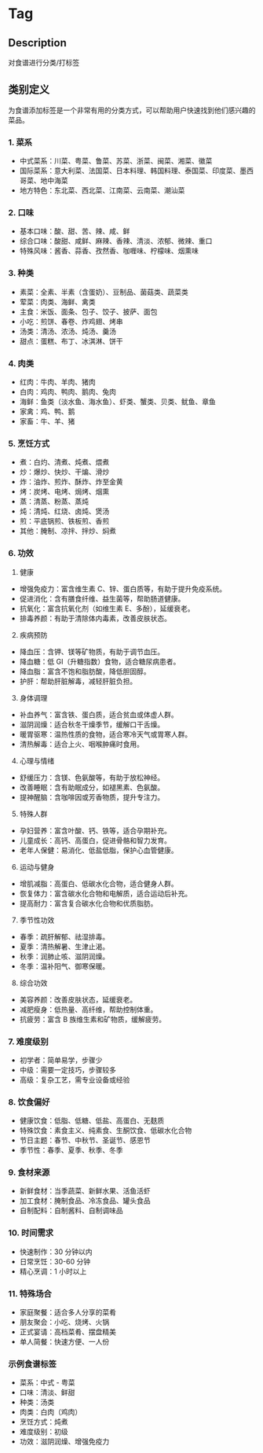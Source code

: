 # Tag

## Description

对食谱进行分类/打标签

## 类别定义

为食谱添加标签是一个非常有用的分类方式，可以帮助用户快速找到他们感兴趣的菜品。

### 1. 菜系

-   中式菜系：川菜、粤菜、鲁菜、苏菜、浙菜、闽菜、湘菜、徽菜
-   国际菜系：意大利菜、法国菜、日本料理、韩国料理、泰国菜、印度菜、墨西哥菜、地中海菜
-   地方特色：东北菜、西北菜、江南菜、云南菜、潮汕菜

### 2. 口味

-   基本口味：酸、甜、苦、辣、咸、鲜
-   综合口味：酸甜、咸鲜、麻辣、香辣、清淡、浓郁、微辣、重口
-   特殊风味：酱香、蒜香、孜然香、咖喱味、柠檬味、烟熏味

### 3. 种类

-   素菜：全素、半素（含蛋奶）、豆制品、菌菇类、蔬菜类
-   荤菜：肉类、海鲜、禽类
-   主食：米饭、面条、包子、饺子、披萨、面包
-   小吃：煎饼、春卷、炸鸡翅、烤串
-   汤类：清汤、浓汤、炖汤、羹汤
-   甜点：蛋糕、布丁、冰淇淋、饼干

### 4. 肉类

-   红肉：牛肉、羊肉、猪肉
-   白肉：鸡肉、鸭肉、鹅肉、兔肉
-   海鲜：鱼类（淡水鱼、海水鱼）、虾类、蟹类、贝类、鱿鱼、章鱼
-   家禽：鸡、鸭、鹅
-   家畜：牛、羊、猪

### 5. 烹饪方式

-   煮：白灼、清煮、炖煮、煨煮
-   炒：爆炒、快炒、干煸、滑炒
-   炸：油炸、煎炸、酥炸、炸至金黄
-   烤：炭烤、电烤、焗烤、烟熏
-   蒸：清蒸、粉蒸、蒸炖
-   炖：清炖、红烧、卤炖、煲汤
-   煎：平底锅煎、铁板煎、香煎
-   其他：腌制、凉拌、拌炒、焖煮

### 6. 功效

1. 健康

-   增强免疫力：富含维生素 C、锌、蛋白质等，有助于提升免疫系统。
-   促进消化：含有膳食纤维、益生菌等，帮助肠道健康。
-   抗氧化：富含抗氧化剂（如维生素 E、多酚），延缓衰老。
-   排毒养颜：有助于清除体内毒素，改善皮肤状态。

2. 疾病预防

-   降血压：含钾、镁等矿物质，有助于调节血压。
-   降血糖：低 GI（升糖指数）食物，适合糖尿病患者。
-   降血脂：富含不饱和脂肪酸，降低胆固醇。
-   护肝：帮助肝脏解毒，减轻肝脏负担。

3. 身体调理

-   补血养气：富含铁、蛋白质，适合贫血或体虚人群。
-   滋阴润燥：适合秋冬干燥季节，缓解口干舌燥。
-   暖胃驱寒：温热性质的食物，适合寒冷天气或胃寒人群。
-   清热解毒：适合上火、咽喉肿痛时食用。

4. 心理与情绪

-   舒缓压力：含镁、色氨酸等，有助于放松神经。
-   改善睡眠：含有助眠成分，如褪黑素、色氨酸。
-   提神醒脑：含咖啡因或芳香物质，提升专注力。

5. 特殊人群

-   孕妇营养：富含叶酸、钙、铁等，适合孕期补充。
-   儿童成长：高钙、高蛋白，促进骨骼和智力发育。
-   老年人保健：易消化、低盐低脂，保护心血管健康。

6. 运动与健身

-   增肌减脂：高蛋白、低碳水化合物，适合健身人群。
-   恢复体力：富含碳水化合物和电解质，适合运动后补充。
-   提高耐力：富含复合碳水化合物和优质脂肪。

7. 季节性功效

-   春季：疏肝解郁、祛湿排毒。
-   夏季：清热解暑、生津止渴。
-   秋季：润肺止咳、滋阴润燥。
-   冬季：温补阳气、御寒保暖。

8. 综合功效

-   美容养颜：改善皮肤状态，延缓衰老。
-   减肥瘦身：低热量、高纤维，帮助控制体重。
-   抗疲劳：富含 B 族维生素和矿物质，缓解疲劳。

### 7. 难度级别

-   初学者：简单易学，步骤少
-   中级：需要一定技巧，步骤较多
-   高级：复杂工艺，需专业设备或经验

### 8. 饮食偏好

-   健康饮食：低脂、低糖、低盐、高蛋白、无麸质
-   特殊饮食：素食主义、纯素食、生酮饮食、低碳水化合物
-   节日主题：春节、中秋节、圣诞节、感恩节
-   季节性：春季、夏季、秋季、冬季

### 9. 食材来源

-   新鲜食材：当季蔬菜、新鲜水果、活鱼活虾
-   加工食材：腌制食品、冷冻食品、罐头食品
-   自制配料：自制酱料、自制调味品

### 10. 时间需求

-   快速制作：30 分钟以内
-   日常烹饪：30-60 分钟
-   精心烹调：1 小时以上

### 11. 特殊场合

-   家庭聚餐：适合多人分享的菜肴
-   朋友聚会：小吃、烧烤、火锅
-   正式宴请：高档菜肴、摆盘精美
-   单人简餐：快速方便、一人份

### 示例食谱标签

-   菜系：中式 - 粤菜
-   口味：清淡、鲜甜
-   种类：汤类
-   肉类：白肉（鸡肉）
-   烹饪方式：炖煮
-   难度级别：初级
-   功效：滋阴润燥、增强免疫力